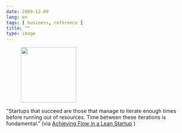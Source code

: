 ```yaml
---
date: 2009-12-09
lang: en
tags: [ business, reference ]
title: ""
type: image
---
```


<figure>
<a
href="https://hugo.ferreira.cc/startups-that-succeed-are-those-that-manage-to/attachment/1185/"
rel="attachment"><img
src="https://hugo.ferreira.cc/wp-content/uploads/2009/12/tumblr_kudwy7nmXr1qz82meo1_400-150x150.jpg"
srcset="https://hugo.ferreira.cc/wp-content/uploads/2009/12/tumblr_kudwy7nmXr1qz82meo1_400-150x150.jpg 150w, https://hugo.ferreira.cc/wp-content/uploads/2009/12/tumblr_kudwy7nmXr1qz82meo1_400.jpg 250w"
sizes="(max-width: 150px) 100vw, 150px" width="150" height="150" /></a></figure>

"Startups that succeed are those that manage to iterate enough times
before running out of resources. Time between these iterations is
fundamental." (via [Achieving Flow in a Lean
Startup](http://www.ashmaurya.com/2009/12/achieving-flow-in-a-lean-startup/)
)

